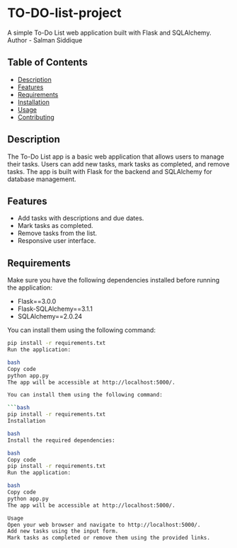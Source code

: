 # TO-DO-list-project
A simple To-Do List web application built with Flask and SQLAlchemy.
<br>
Author - Salman Siddique

## Table of Contents

- [Description](#description)
- [Features](#features)
- [Requirements](#requirements)
- [Installation](#installation)
- [Usage](#usage)
- [Contributing](#contributing)

## Description

The To-Do List app is a basic web application that allows users to manage their tasks. Users can add new tasks, mark tasks as completed, and remove tasks. The app is built with Flask for the backend and SQLAlchemy for database management.

## Features

- Add tasks with descriptions and due dates.
- Mark tasks as completed.
- Remove tasks from the list.
- Responsive user interface.

## Requirements

Make sure you have the following dependencies installed before running the application:

- Flask==3.0.0
- Flask-SQLAlchemy==3.1.1
- SQLAlchemy==2.0.24

You can install them using the following command:

```bash
pip install -r requirements.txt
Run the application:

bash
Copy code
python app.py
The app will be accessible at http://localhost:5000/.

You can install them using the following command:

```bash
pip install -r requirements.txt
Installation

bash
Install the required dependencies:

bash
Copy code
pip install -r requirements.txt
Run the application:

bash
Copy code
python app.py
The app will be accessible at http://localhost:5000/.

Usage
Open your web browser and navigate to http://localhost:5000/.
Add new tasks using the input form.
Mark tasks as completed or remove them using the provided links.
